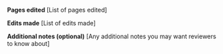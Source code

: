 **Pages edited**
[List of pages edited]

**Edits made**
[List of edits made]

**Additional notes (optional)**
[Any additional notes you may want reviewers to know about]